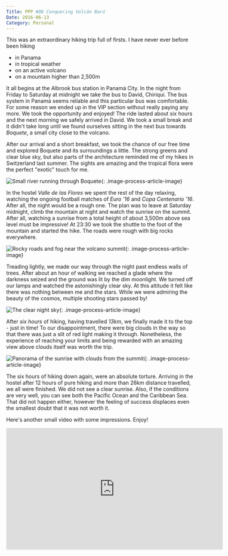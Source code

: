 ```yaml
---
Title: PPP #08 Conquering Volcán Barú
Date: 2016-06-13
Category: Personal
---
```


This was an extraordinary hiking trip full of firsts. I have never ever before been hiking

- in Panama
- in tropical weather
- on an active volcano
- on a mountain higher than 2,500m

It all begins at the Albrook bus station in Panamá City. In the night from Friday to Saturday at midnight we take the bus to David, Chiriquí. The bus system in Panamá seems reliable and this particular bus was comfortable. For some reason we ended up in the VIP section without really paying any more. We took the opportunity and enjoyed! The ride lasted about six hours and the next morning we safely arrived in David. We took a small break and it didn't take long until we found ourselves sitting in the next bus towards *Boquete*, a small city close to the volcano.

After our arrival and a short breakfast, we took the chance of our free time and explored Boquete and its surroundings a little. The strong greens and clear blue sky, but also parts of the architecture reminded me of my hikes in Switzerland last summer. The sights are amazing and the tropical flora were the perfect "exotic" touch for me.

![Small river running through Boquete]({static}/images/boquete-baru-1.jpg){: .image-process-article-image}

In the hostel *Valle de las Flores* we spent the rest of the day relaxing, watching the ongoing football matches of *Euro '16* and *Copa Centenario '16*. After all, the night would be a rough one. The plan was to leave at Saturday midnight, climb the mountain at night and watch the sunrise on the summit. After all, watching a sunrise from a total height of about 3,500m above sea level must be impressive! At 23:30 we took the shuttle to the foot of the mountain and started the hike. The roads were rough with big rocks everywhere.

![Rocky roads and fog near the volcano summit]({static}/images/boquete-baru-2.jpg){: .image-process-article-image}

Treading lightly, we made our way through the night past endless walls of trees. After about an hour of walking we reached a glade where the darkness seized and the ground was lit by the dim moonlight. We turned off our lamps and watched the astonishingly clear sky. At this altitude it felt like there was nothing between me and the stars. While we were admiring the beauty of the cosmos, multiple shooting stars passed by!

![The clear night sky]({static}/images/boquete-baru-3.jpg){: .image-process-article-image}

After *six hours* of hiking, having travelled *13km*, we finally made it to the top - just in time! To our disappointment, there were big clouds in the way so that there was just a slit of red light making it through. Nonetheless, the experience of reaching your limits and being rewarded with an amazing view above clouds itself was worth the trip.

![Panorama of the sunrise with clouds from the summit]({static}/images/boquete-baru-4.jpg){: .image-process-article-image}

The six hours of hiking down again, were an absolute torture. Arriving in the hostel after 12 hours of pure hiking and more than 26km distance travelled, we all were finished. We did not see a clear sunrise. Also, if the conditions are very well, you can see both the Pacific Ocean and the Caribbean Sea. That did not happen either, however the feeling of success displaces even the smallest doubt that it was not worth it.

Here's another small video with some impressions. Enjoy!

<iframe width="580" height="326" src="https://www.youtube.com/embed/wvFwTp0Jerc?t=70" frameborder="0" allowfullscreen></iframe>
